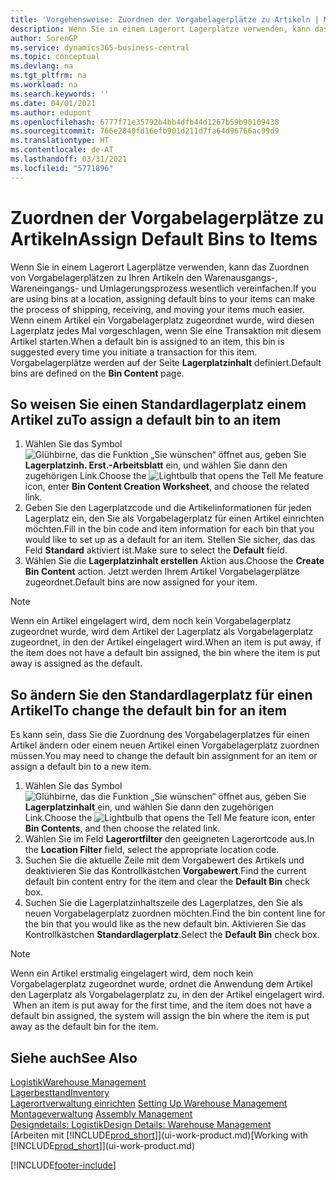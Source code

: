 ```yaml
---
title: 'Vorgehensweise: Zuordnen der Vorgabelagerplätze zu Artikeln | Microsoft Docs'
description: Wenn Sie in einem Lagerort Lagerplätze verwenden, kann das Zuordnen von Vorgabelagerplätzen zu Ihren Artikeln den Warenausgangs-, Wareneingangs- und Umlagerungsprozess wesentlich vereinfachen. Wenn einem Artikel ein Vorgabelagerplatz zugeordnet wurde, wird diesen Lagerplatz jedes Mal vorgeschlagen, wenn Sie eine Transaktion mit diesem Artikel starten.
author: SorenGP
ms.service: dynamics365-business-central
ms.topic: conceptual
ms.devlang: na
ms.tgt_pltfrm: na
ms.workload: na
ms.search.keywords: ''
ms.date: 04/01/2021
ms.author: edupont
ms.openlocfilehash: 6777f71e35792b4bb4dfb44d1267b59b90109438
ms.sourcegitcommit: 766e2840fd16efb901d211d7fa64d96766ac99d9
ms.translationtype: HT
ms.contentlocale: de-AT
ms.lasthandoff: 03/31/2021
ms.locfileid: "5771896"
---
```

# <a name="assign-default-bins-to-items"></a><span data-ttu-id="ec393-104">Zuordnen der Vorgabelagerplätze zu Artikeln</span><span class="sxs-lookup"><span data-stu-id="ec393-104">Assign Default Bins to Items</span></span>
<span data-ttu-id="ec393-105">Wenn Sie in einem Lagerort Lagerplätze verwenden, kann das Zuordnen von Vorgabelagerplätzen zu Ihren Artikeln den Warenausgangs-, Wareneingangs- und Umlagerungsprozess wesentlich vereinfachen.</span><span class="sxs-lookup"><span data-stu-id="ec393-105">If you are using bins at a location, assigning default bins to your items can make the process of shipping, receiving, and moving your items much easier.</span></span> <span data-ttu-id="ec393-106">Wenn einem Artikel ein Vorgabelagerplatz zugeordnet wurde, wird diesen Lagerplatz jedes Mal vorgeschlagen, wenn Sie eine Transaktion mit diesem Artikel starten.</span><span class="sxs-lookup"><span data-stu-id="ec393-106">When a default bin is assigned to an item, this bin is suggested every time you initiate a transaction for this item.</span></span> <span data-ttu-id="ec393-107">Vorgabelagerplätze werden auf der Seite **Lagerplatzinhalt** definiert.</span><span class="sxs-lookup"><span data-stu-id="ec393-107">Default bins are defined on the **Bin Content** page.</span></span>  

## <a name="to-assign-a-default-bin-to-an-item"></a><span data-ttu-id="ec393-108">So weisen Sie einen Standardlagerplatz einem Artikel zu</span><span class="sxs-lookup"><span data-stu-id="ec393-108">To assign a default bin to an item</span></span>
1.  <span data-ttu-id="ec393-109">Wählen Sie das Symbol ![Glühbirne, das die Funktion „Sie wünschen“ öffnet](media/ui-search/search_small.png "Tell Me-Funktion") aus, geben Sie **Lagerplatzinh. Erst.-Arbeitsblatt** ein, und wählen Sie dann den zugehörigen Link.</span><span class="sxs-lookup"><span data-stu-id="ec393-109">Choose the ![Lightbulb that opens the Tell Me feature](media/ui-search/search_small.png "Tell me what you want to do") icon, enter **Bin Content Creation Worksheet**, and choose the related link.</span></span>  
2.  <span data-ttu-id="ec393-110">Geben Sie den Lagerplatzcode und die Artikelinformationen für jeden Lagerplatz ein, den Sie als Vorgabelagerplatz für einen Artikel einrichten möchten.</span><span class="sxs-lookup"><span data-stu-id="ec393-110">Fill in the bin code and item information for each bin that you would like to set up as a default for an item.</span></span> <span data-ttu-id="ec393-111">Stellen Sie sicher, das das Feld **Standard** aktiviert ist.</span><span class="sxs-lookup"><span data-stu-id="ec393-111">Make sure to select the **Default** field.</span></span>  
3.  <span data-ttu-id="ec393-112">Wählen Sie die **Lagerplatzinhalt erstellen** Aktion aus.</span><span class="sxs-lookup"><span data-stu-id="ec393-112">Choose the **Create Bin Content** action.</span></span> <span data-ttu-id="ec393-113">Jetzt werden Ihrem Artikel Vorgabelagerplätze zugeordnet.</span><span class="sxs-lookup"><span data-stu-id="ec393-113">Default bins are now assigned for your item.</span></span>  

> [!NOTE]  
>  <span data-ttu-id="ec393-114">Wenn ein Artikel eingelagert wird, dem noch kein Vorgabelagerplatz zugeordnet wurde, wird dem Artikel der Lagerplatz als Vorgabelagerplatz zugeordnet, in den der Artikel eingelagert wird.</span><span class="sxs-lookup"><span data-stu-id="ec393-114">When an item is put away, if the item does not have a default bin assigned, the bin where the item is put away is assigned as the default.</span></span>  

## <a name="to-change-the-default-bin-for-an-item"></a><span data-ttu-id="ec393-115">So ändern Sie den Standardlagerplatz für einen Artikel</span><span class="sxs-lookup"><span data-stu-id="ec393-115">To change the default bin for an item</span></span>  
<span data-ttu-id="ec393-116">Es kann sein, dass Sie die Zuordnung des Vorgabelagerplatzes für einen Artikel ändern oder einem neuen Artikel einen Vorgabelagerplatz zuordnen müssen.</span><span class="sxs-lookup"><span data-stu-id="ec393-116">You may need to change the default bin assignment for an item or assign a default bin to a new item.</span></span>    
1.  <span data-ttu-id="ec393-117">Wählen Sie das Symbol ![Glühbirne, das die Funktion „Sie wünschen“ öffnet](media/ui-search/search_small.png "Tell Me-Funktion") aus, geben Sie **Lagerplatzinhalt** ein, und wählen Sie dann den zugehörigen Link.</span><span class="sxs-lookup"><span data-stu-id="ec393-117">Choose the ![Lightbulb that opens the Tell Me feature](media/ui-search/search_small.png "Tell me what you want to do") icon, enter **Bin Contents**, and then choose the related link.</span></span>  
2.  <span data-ttu-id="ec393-118">Wählen Sie im Feld **Lagerortfilter** den geeigneten Lagerortcode aus.</span><span class="sxs-lookup"><span data-stu-id="ec393-118">In the **Location Filter** field, select the appropriate location code.</span></span>  
3.  <span data-ttu-id="ec393-119">Suchen Sie die aktuelle Zeile mit dem Vorgabewert des Artikels und deaktivieren Sie das Kontrollkästchen **Vorgabewert**.</span><span class="sxs-lookup"><span data-stu-id="ec393-119">Find the current default bin content entry for the item and clear the **Default Bin** check box.</span></span>  
4.  <span data-ttu-id="ec393-120">Suchen Sie die Lagerplatzinhaltszeile des Lagerplatzes, den Sie als neuen Vorgabelagerplatz zuordnen möchten.</span><span class="sxs-lookup"><span data-stu-id="ec393-120">Find the bin content line for the bin that you would like as the new default bin.</span></span> <span data-ttu-id="ec393-121">Aktivieren Sie das Kontrollkästchen **Standardlagerplatz**.</span><span class="sxs-lookup"><span data-stu-id="ec393-121">Select the **Default Bin** check box.</span></span>  

> [!NOTE]  
>  <span data-ttu-id="ec393-122">Wenn ein Artikel erstmalig eingelagert wird, dem noch kein Vorgabelagerplatz zugeordnet wurde, ordnet die Anwendung dem Artikel den Lagerplatz als Vorgabelagerplatz zu, in den der Artikel eingelagert wird.  </span><span class="sxs-lookup"><span data-stu-id="ec393-122">When an item is put away for the first time, and the item does not have a default bin assigned, the system will assign the bin where the item is put away as the default bin for the item.</span></span>  

## <a name="see-also"></a><span data-ttu-id="ec393-123">Siehe auch</span><span class="sxs-lookup"><span data-stu-id="ec393-123">See Also</span></span>  
[<span data-ttu-id="ec393-124">Logistik</span><span class="sxs-lookup"><span data-stu-id="ec393-124">Warehouse Management</span></span>](warehouse-manage-warehouse.md)  
[<span data-ttu-id="ec393-125">Lagerbesttand</span><span class="sxs-lookup"><span data-stu-id="ec393-125">Inventory</span></span>](inventory-manage-inventory.md)  
<span data-ttu-id="ec393-126">[Lagerortverwaltung einrichten](warehouse-setup-warehouse.md)   </span><span class="sxs-lookup"><span data-stu-id="ec393-126">[Setting Up Warehouse Management](warehouse-setup-warehouse.md)   </span></span>  
<span data-ttu-id="ec393-127">[Montageverwaltung](assembly-assemble-items.md)  </span><span class="sxs-lookup"><span data-stu-id="ec393-127">[Assembly Management](assembly-assemble-items.md)  </span></span>  
[<span data-ttu-id="ec393-128">Designdetails: Logistik</span><span class="sxs-lookup"><span data-stu-id="ec393-128">Design Details: Warehouse Management</span></span>](design-details-warehouse-management.md)  
<span data-ttu-id="ec393-129">[Arbeiten mit [!INCLUDE[prod_short](includes/prod_short.md)]](ui-work-product.md)</span><span class="sxs-lookup"><span data-stu-id="ec393-129">[Working with [!INCLUDE[prod_short](includes/prod_short.md)]](ui-work-product.md)</span></span>


[!INCLUDE[footer-include](includes/footer-banner.md)]